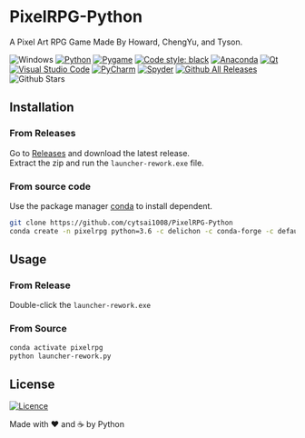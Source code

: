 # PixelRPG-Python

A Pixel Art RPG Game Made By Howard, ChengYu, and Tyson.

![Windows](https://img.shields.io/badge/Windows-0078D6?style=for-the-badge&logo=windows&logoColor=white)
[![Python](https://img.shields.io/badge/python-3670A0?style=for-the-badge&logo=python&logoColor=white)](https://python.org/)
[![Pygame](https://img.shields.io/badge/pygame-green?style=for-the-badge)](https://www.pygame.org/)
[![Code style: black](https://img.shields.io/badge/code%20style-black-000000.svg?style=for-the-badge)](https://github.com/psf/black)
[![Anaconda](https://img.shields.io/badge/Anaconda-%2344A833.svg?style=for-the-badge&logo=anaconda&logoColor=white)](https://www.anaconda.com/)
[![Qt](https://img.shields.io/badge/Qt-%23217346.svg?style=for-the-badge&logo=Qt&logoColor=white)](https://www.qt.io/)
[![Visual Studio Code](https://img.shields.io/badge/Visual%20Studio%20Code-0078d7.svg?style=for-the-badge&logo=visual-studio-code&logoColor=white)](https://code.visualstudio.com/)
[![PyCharm](https://img.shields.io/badge/pycharm%20Community%20Edition-143?style=for-the-badge&logo=pycharm&logoColor=black&color=black&labelColor=green)](https://www.jetbrains.com/pycharm/)
[![Spyder](https://img.shields.io/badge/Spyder-838485?style=for-the-badge&logo=spyder%20ide&logoColor=maroon)](https://www.spyder-ide.org/)
[![Github All Releases](https://img.shields.io/github/downloads/cytsai1008/PixelRPG-Python/total.svg?style=for-the-badge)](https://github.com/cytsai1008/PixelRPG-Python)
![Github Stars](https://img.shields.io/github/stars/cytsai1008/PixelRPG-Python?style=for-the-badge)

## Installation

### From Releases

Go to [Releases](https://github.com/cytsai1008/PixelRPG-Python/releases) and download the latest release.  
Extract the zip and run the `launcher-rework.exe` file.

### From source code

Use the package manager [conda](https://anaconda.org/) to install dependent.

```bash
git clone https://github.com/cytsai1008/PixelRPG-Python
conda create -n pixelrpg python=3.6 -c delichon -c conda-forge -c defaults pyside2 pygame pyautogui --no-default-packages
```

## Usage

### From Release

Double-click the `launcher-rework.exe`

### From Source

```bash
conda activate pixelrpg
python launcher-rework.py
```

## License

[![Licence](https://img.shields.io/github/license/cytsai1008/PixelRPG-Python?style=for-the-badge)](./LICENSE)

<bold>Made with ❤ and ☕ by Python</bold>
